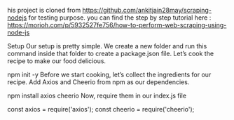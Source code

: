 his project is cloned from https://github.com/ankitjain28may/scraping-nodejs for testing purpose.
you can find the step by step tutorial here : https://morioh.com/p/5932527fe756/how-to-perform-web-scraping-using-node-js 

Setup
Our setup is pretty simple. We create a new folder and run this command inside that folder to create a package.json file. Let’s cook the recipe to make our food delicious.

npm init -y
Before we start cooking, let’s collect the ingredients for our recipe. Add Axios and Cheerio from npm as our dependencies.

npm install axios cheerio
Now, require them in our index.js file

const axios = require('axios');
const cheerio = require('cheerio');
